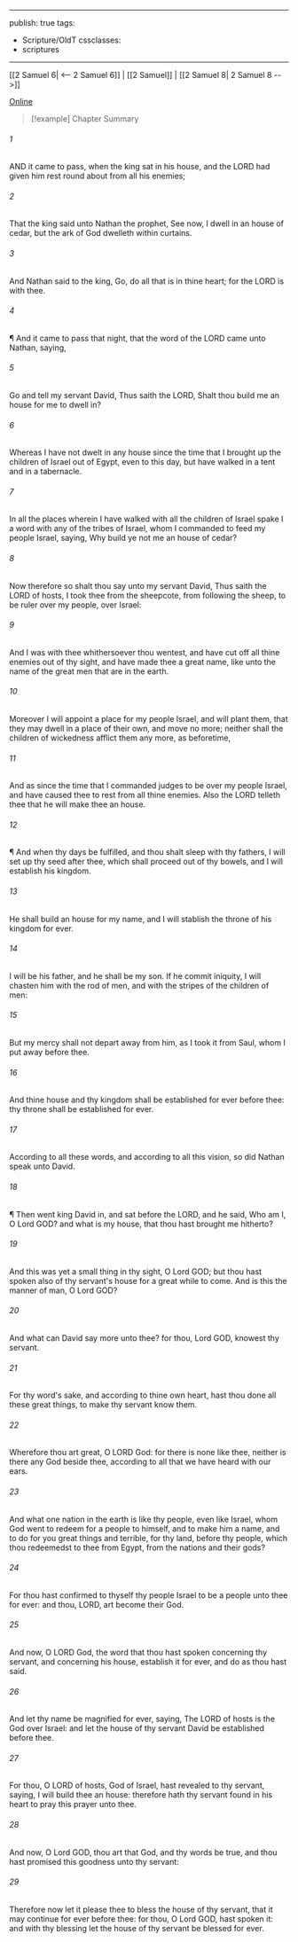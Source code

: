 

---
publish: true
tags:
  - Scripture/OldT
cssclasses:
  - scriptures
---
[[2 Samuel 6| <-- 2 Samuel 6]] | [[2 Samuel]] | [[2 Samuel 8| 2 Samuel 8 -->]]

[Online](https://churchofjesuschrist.org/study/scriptures/ot/2-sam/7?lang=eng)

>[!example] Chapter Summary
>
###### 1
AND it came to pass, when the king sat in his house, and the LORD had given him rest round about from all his enemies;
###### 2
That the king said unto Nathan the prophet, See now, I dwell in an house of cedar, but the ark of God dwelleth within curtains.
###### 3
And Nathan said to the king, Go, do all that is in thine heart; for the LORD is with thee.
###### 4
¶ And it came to pass that night, that the word of the LORD came unto Nathan, saying,
###### 5
Go and tell my servant David, Thus saith the LORD, Shalt thou build me an house for me to dwell in?
###### 6
Whereas I have not dwelt in any house since the time that I brought up the children of Israel out of Egypt, even to this day, but have walked in a tent and in a tabernacle.
###### 7
In all the places wherein I have walked with all the children of Israel spake I a word with any of the tribes of Israel, whom I commanded to feed my people Israel, saying, Why build ye not me an house of cedar?
###### 8
Now therefore so shalt thou say unto my servant David, Thus saith the LORD of hosts, I took thee from the sheepcote, from following the sheep, to be ruler over my people, over Israel:
###### 9
And I was with thee whithersoever thou wentest, and have cut off all thine enemies out of thy sight, and have made thee a great name, like unto the name of the great men that are in the earth.
###### 10
Moreover I will appoint a place for my people Israel, and will plant them, that they may dwell in a place of their own, and move no more; neither shall the children of wickedness afflict them any more, as beforetime,
###### 11
And as since the time that I commanded judges to be over my people Israel, and have caused thee to rest from all thine enemies.  Also the LORD telleth thee that he will make thee an house.
###### 12
¶ And when thy days be fulfilled, and thou shalt sleep with thy fathers, I will set up thy seed after thee, which shall proceed out of thy bowels, and I will establish his kingdom.
###### 13
He shall build an house for my name, and I will stablish the throne of his kingdom for ever.
###### 14
I will be his father, and he shall be my son.  If he commit iniquity, I will chasten him with the rod of men, and with the stripes of the children of men:
###### 15
But my mercy shall not depart away from him, as I took it from Saul, whom I put away before thee.
###### 16
And thine house and thy kingdom shall be established for ever before thee: thy throne shall be established for ever.
###### 17
According to all these words, and according to all this vision, so did Nathan speak unto David.
###### 18
¶ Then went king David in, and sat before the LORD, and he said, Who am I, O Lord GOD?  and what is my house, that thou hast brought me hitherto?
###### 19
And this was yet a small thing in thy sight, O Lord GOD; but thou hast spoken also of thy servant's house for a great while to come.  And is this the manner of man, O Lord GOD?
###### 20
And what can David say more unto thee?  for thou, Lord GOD, knowest thy servant.
###### 21
For thy word's sake, and according to thine own heart, hast thou done all these great things, to make thy servant know them.
###### 22
Wherefore thou art great, O LORD God: for there is none like thee, neither is there any God beside thee, according to all that we have heard with our ears.
###### 23
And what one nation in the earth is like thy people, even like Israel, whom God went to redeem for a people to himself, and to make him a name, and to do for you great things and terrible, for thy land, before thy people, which thou redeemedst to thee from Egypt, from the nations and their gods?
###### 24
For thou hast confirmed to thyself thy people Israel to be a people unto thee for ever: and thou, LORD, art become their God.
###### 25
And now, O LORD God, the word that thou hast spoken concerning thy servant, and concerning his house, establish it for ever, and do as thou hast said.
###### 26
And let thy name be magnified for ever, saying, The LORD of hosts is the God over Israel: and let the house of thy servant David be established before thee.
###### 27
For thou, O LORD of hosts, God of Israel, hast revealed to thy servant, saying, I will build thee an house: therefore hath thy servant found in his heart to pray this prayer unto thee.
###### 28
And now, O Lord GOD, thou art that God, and thy words be true, and thou hast promised this goodness unto thy servant:
###### 29
Therefore now let it please thee to bless the house of thy servant, that it may continue for ever before thee: for thou, O Lord GOD, hast spoken it: and with thy blessing let the house of thy servant be blessed for ever.



